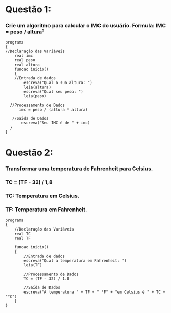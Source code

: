 # Questão 1: 
### Crie um algoritmo para calcular o IMC do usuário. Formula: IMC = peso / altura²
```Portugol
programa
{
//Declaração das Variáveis
	real imc
	real peso
	real altura
	funcao inicio()
	{
	//Entrada de dados
		escreva("Qual a sua altura: ")
		leia(altura)
		escreva("Qual seu peso: ")
		leia(peso)

  //Processamento de Dados
	  imc = peso / (altura * altura)

   //Saída de Dados
	   escreva("Seu IMC é de " + imc)
  }
}
```

# Questão 2:
### Transformar uma temperatura de Fahrenheit para Celsius.
### TC = (TF - 32) / 1,8
### TC: Temperatura em Celsius.
### TF: Temperatura em Fahrenheit.

```Portugol
programa
{
	//Declaração das Variáveis
	real TC
	real TF

	funcao inicio()
	{
		//Entrada de dados
		escreva("Qual a temperatura em Fahrenheit: ")
		leia(TF)
		
		//Processamento de Dados
		TC = (TF - 32) / 1.8

		//Saída de Dados
		escreva("A temperatura " + TF + " °F" + "em Celsius é " + TC + "°C")
	}
}

````
